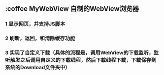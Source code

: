
## :coffee MyWebView  自制的WebView浏览器
### 1 显示网页，并支持JS脚本
### 2 刷新，返回，和清除缓存功能
### 3 实现了自定义下载（具体的流程是，调用WebView的下载监听，监听触发之后调用自定义的下载线程，然后下载线程下载，下载保存到系统的Download文件夹中）
